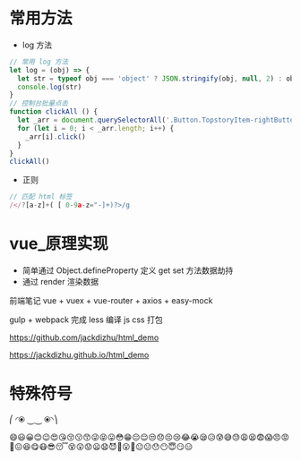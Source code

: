 # 常用方法

* log 方法

``` js
// 常用 log 方法
let log = (obj) => {
  let str = typeof obj === 'object' ? JSON.stringify(obj, null, 2) : obj
  console.log(str)
}
// 控制台批量点击
function clickAll () {
  let _arr = document.querySelectorAll('.Button.TopstoryItem-rightButton')
  for (let i = 0; i < _arr.length; i++) {
    _arr[i].click()
  }
}
clickAll()
```

* 正则
``` js
// 匹配 html 标签
/</?[a-z]+( [ 0-9a-z="-]+)?>/g
```

# vue_原理实现

* 简单通过 Object.defineProperty 定义 get set 方法数据劫持
* 通过 render 渲染数据

前端笔记 vue + vuex + vue-router + axios + easy-mock

gulp + webpack 完成 less 编译 js css 打包

https://github.com/jackdizhu/html_demo

https://jackdizhu.github.io/html_demo

# 特殊符号

⎛ ◜⦿ ⏝⏝ ⦿◝⎞

😄😃😀😊😉😍😘😚😗😙😜😝😛😳😁😔😌😒😞😣😢😂😭😪😥😰😅😓😩😫😨😱😠😡😤😖😆😋😷😎😴😵😲😟😦😧😈👿😮😬😐😕😯😶😇😏😑

